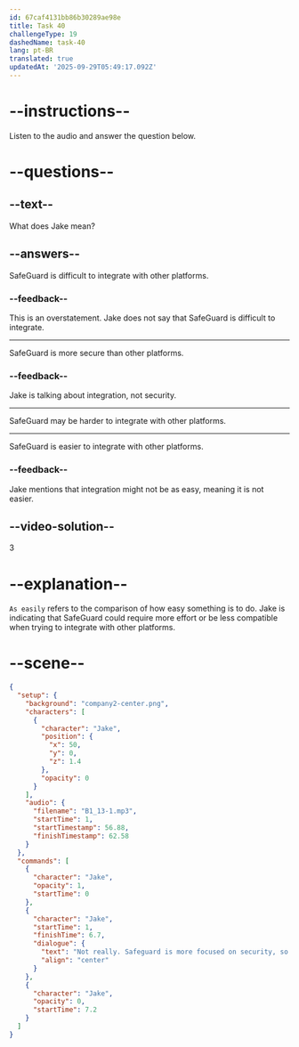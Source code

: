 ```yaml
---
id: 67caf4131bb86b30289ae98e
title: Task 40
challengeType: 19
dashedName: task-40
lang: pt-BR
translated: true
updatedAt: '2025-09-29T05:49:17.092Z'
---
```


<!-- (audio) Jake: Not really. SafeGuard is more focused on security, so it might not integrate as easily with other platforms. -->

# --instructions--

Listen to the audio and answer the question below.

# --questions--

## --text--

What does Jake mean?

## --answers--

SafeGuard is difficult to integrate with other platforms.  

### --feedback--  

This is an overstatement. Jake does not say that SafeGuard is difficult to integrate.

---

SafeGuard is more secure than other platforms.

### --feedback--  

Jake is talking about integration, not security.

---

SafeGuard may be harder to integrate with other platforms.

---

SafeGuard is easier to integrate with other platforms.  

### --feedback--  

Jake mentions that integration might not be as easy, meaning it is not easier.

## --video-solution--

3

# --explanation--

`As easily` refers to the comparison of how easy something is to do. Jake is indicating that SafeGuard could require more effort or be less compatible when trying to integrate with other platforms.

# --scene--

```json
{
  "setup": {
    "background": "company2-center.png",
    "characters": [
      {
        "character": "Jake",
        "position": {
          "x": 50,
          "y": 0,
          "z": 1.4
        },
        "opacity": 0
      }
    ],
    "audio": {
      "filename": "B1_13-1.mp3",
      "startTime": 1,
      "startTimestamp": 56.88,
      "finishTimestamp": 62.58
    }
  },
  "commands": [
    {
      "character": "Jake",
      "opacity": 1,
      "startTime": 0
    },
    {
      "character": "Jake",
      "startTime": 1,
      "finishTime": 6.7,
      "dialogue": {
        "text": "Not really. Safeguard is more focused on security, so it might not integrate as easily with other platforms.",
        "align": "center"
      }
    },
    {
      "character": "Jake",
      "opacity": 0,
      "startTime": 7.2
    }
  ]
}
```
